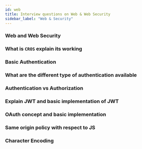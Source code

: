 ```yaml
---
id: web
title: Interview questions on Web & Web Security
sidebar_label: "Web & Security"
---
```


### Web and Web Security
### What is `CROS` explain its working
### Basic Authentication
### What are the different type of authentication available
### Authentication vs Authorization
### Explain JWT and basic implementation of JWT
### OAuth concept and basic implementation
### Same origin policy with respect to JS
### Character Encoding 
